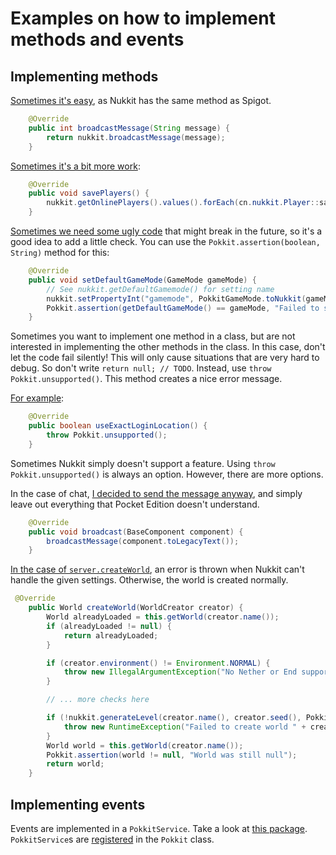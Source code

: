 # Examples on how to implement methods and events

## Implementing methods
[Sometimes it's easy](https://github.com/rutgerkok/Pokkit/blob/0f5365012a11ef18a4ccc97f766fec8ff0168773/src/main/java/nl/rutgerkok/pokkit/PokkitServer.java#L149-152), as Nukkit has the same method as Spigot.

```java
    @Override
    public int broadcastMessage(String message) {
        return nukkit.broadcastMessage(message);
    }
```

[Sometimes it's a bit more work](https://github.com/rutgerkok/Pokkit/blob/0f5365012a11ef18a4ccc97f766fec8ff0168773/src/main/java/nl/rutgerkok/pokkit/PokkitServer.java#L664-667):

```java
    @Override
    public void savePlayers() {
        nukkit.getOnlinePlayers().values().forEach(cn.nukkit.Player::save);
    }
```

[Sometimes we need some ugly code](https://github.com/rutgerkok/Pokkit/blob/0f5365012a11ef18a4ccc97f766fec8ff0168773/src/main/java/nl/rutgerkok/pokkit/PokkitServer.java#L675-681) that might break in the future, so it's a good idea to add a little check. You can use the `Pokkit.assertion(boolean, String)` method for this:

```java
    @Override
    public void setDefaultGameMode(GameMode gameMode) {
        // See nukkit.getDefaultGamemode() for setting name
        nukkit.setPropertyInt("gamemode", PokkitGameMode.toNukkit(gameMode));
        Pokkit.assertion(getDefaultGameMode() == gameMode, "Failed to set game mode");
    }
```

Sometimes you want to implement one method in a class, but are not interested in implementing the other methods in the class. In this case, don't let the code fail silently! This will only cause situations that are very hard to debug. So don't write `return null; // TODO`. Instead, use `throw Pokkit.unsupported()`. This method creates a nice error message.

[For example](https://github.com/rutgerkok/Pokkit/blob/0f5365012a11ef18a4ccc97f766fec8ff0168773/src/main/java/nl/rutgerkok/pokkit/PokkitServer.java#L738-742):

```java
    @Override
    public boolean useExactLoginLocation() {
        throw Pokkit.unsupported();
    }
```

Sometimes Nukkit simply doesn't support a feature. Using `throw Pokkit.unsupported()` is always an option. However, there are more options.

In the case of chat, [I decided to send the message anyway](https://github.com/rutgerkok/Pokkit/blob/0f5365012a11ef18a4ccc97f766fec8ff0168773/src/main/java/nl/rutgerkok/pokkit/PokkitServer.java#L130), and simply leave out everything that Pocket Edition doesn't understand.

```java
    @Override
    public void broadcast(BaseComponent component) {
        broadcastMessage(component.toLegacyText());
    }
```

[In the case of `server.createWorld`](https://github.com/rutgerkok/Pokkit/blob/0f5365012a11ef18a4ccc97f766fec8ff0168773/src/main/java/nl/rutgerkok/pokkit/PokkitServer.java#L208-230), an error is thrown when Nukkit can't handle the given settings. Otherwise, the world is created normally.

```java
 @Override
    public World createWorld(WorldCreator creator) {
        World alreadyLoaded = this.getWorld(creator.name());
        if (alreadyLoaded != null) {
            return alreadyLoaded;
        }

        if (creator.environment() != Environment.NORMAL) {
            throw new IllegalArgumentException("No Nether or End support yet");
        }

        // ... more checks here

        if (!nukkit.generateLevel(creator.name(), creator.seed(), PokkitWorldType.toNukkit(creator.type()), options)) {
            throw new RuntimeException("Failed to create world " + creator.name());
        }
        World world = this.getWorld(creator.name());
        Pokkit.assertion(world != null, "World was still null");
        return world;
    }
```

## Implementing events
Events are implemented in a `PokkitService`. Take a look at [this package](https://github.com/rutgerkok/Pokkit/tree/0f5365012a11ef18a4ccc97f766fec8ff0168773/src/main/java/nl/rutgerkok/pokkit/pluginservice). `PokkitService`s are [registered](https://github.com/rutgerkok/Pokkit/blob/0f5365012a11ef18a4ccc97f766fec8ff0168773/src/main/java/nl/rutgerkok/pokkit/Pokkit.java#L68-70) in the `Pokkit` class.
